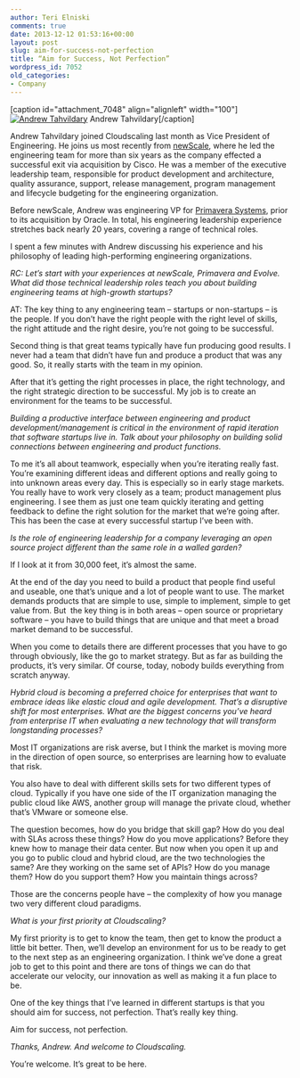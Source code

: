 ```yaml
---
author: Teri Elniski
comments: true
date: 2013-12-12 01:53:16+00:00
layout: post
slug: aim-for-success-not-perfection
title: “Aim for Success, Not Perfection”
wordpress_id: 7052
old_categories:
- Company
---
```


[caption id="attachment_7048" align="alignleft" width="100"][![Andrew Tahvildary](http://www.cloudscaling.com/wp-content/uploads/2013/12/andrew_tahvildary.jpg)](http://www.cloudscaling.com/wp-content/uploads/2013/12/andrew_tahvildary.jpg) Andrew Tahvildary[/caption]

Andrew Tahvildary joined Cloudscaling last month as Vice President of Engineering. He joins us most recently from [newScale](http://www.cisco.com/web/about/ac49/ac0/ac1/ac259/newscale.html#!), where he led the engineering team for more than six years as the company effected a successful exit via acquisition by Cisco. He was a member of the executive leadership team, responsible for product development and architecture, quality assurance, support, release management, program management and lifecycle budgeting for the engineering organization.

Before newScale, Andrew was engineering VP for [Primavera Systems](http://www.oracle.com/us/products/applications/primavera/overview/index.html), prior to its acquisition by Oracle. In total, his engineering leadership experience stretches back nearly 20 years, covering a range of technical roles.

I spent a few minutes with Andrew discussing his experience and his philosophy of leading high-performing engineering organizations.

_RC: Let’s start with your experiences at newScale, Primavera and Evolve. What did those technical leadership roles teach you about building engineering teams at high-growth startups?_

AT: The key thing to any engineering team – startups or non-startups – is the people. If you don’t have the right people with the right level of skills, the right attitude and the right desire, you’re not going to be successful.

Second thing is that great teams typically have fun producing good results. I never had a team that didn’t have fun and produce a product that was any good. So, it really starts with the team in my opinion. 

After that it’s getting the right processes in place, the right technology, and the right strategic direction to be successful. My job is to create an environment for the teams to be successful.

_Building a productive interface between engineering and product development/management is critical in the environment of rapid iteration that software startups live in. Talk about your philosophy on building solid connections between engineering and product functions._

To me it’s all about teamwork, especially when you’re iterating really fast. You’re examining different ideas and different options and really going to into unknown areas every day. This is especially so in early stage markets. You really have to work very closely as a team; product management plus engineering. I see them as just one team quickly iterating and getting feedback to define the right solution for the market that we’re going after. This has been the case at every successful startup I’ve been with.

_Is the role of engineering leadership for a company leveraging an open source project different than the same role in a walled garden?_

If I look at it from 30,000 feet, it’s almost the same.

At the end of the day you need to build a product that people find useful and useable, one that’s unique and a lot of people want to use. The market demands products that are simple to use, simple to implement, simple to get value from. But  the key thing is in both areas – open source or proprietary software – you have to build things that are unique and that meet a broad market demand to be successful.

When you come to details there are different processes that you have to go through obviously, like the go to market strategy. But as far as building the products, it’s very similar. Of course, today, nobody builds everything from scratch anyway.

_Hybrid cloud is becoming a preferred choice for enterprises that want to embrace ideas like elastic cloud and agile development. That’s a disruptive shift for most enterprises. What are the biggest concerns you’ve heard from enterprise IT when evaluating a new technology that will transform longstanding processes?_

Most IT organizations are risk averse, but I think the market is moving more in the direction of open source, so enterprises are learning how to evaluate that risk.

You also have to deal with different skills sets for two different types of cloud. Typically if you have one side of the IT organization managing the public cloud like AWS, another group will manage the private cloud, whether that’s VMware or someone else.

The question becomes, how do you bridge that skill gap? How do you deal with SLAs across these things? How do you move applications? Before they knew how to manage their data center. But now when you open it up and you go to public cloud and hybrid cloud, are the two technologies the same? Are they working on the same set of APIs? How do you manage them? How do you support them? How you maintain things across?

Those are the concerns people have – the complexity of how you manage two very different cloud paradigms.

_What is your first priority at Cloudscaling?_

My first priority is to get to know the team, then get to know the product a little bit better. Then, we’ll develop an environment for us to be ready to get to the next step as an engineering organization. I think we’ve done a great job to get to this point and there are tons of things we can do that accelerate our velocity, our innovation as well as making it a fun place to be. 

One of the key things that I’ve learned in different startups is that you should aim for success, not perfection. That’s really key thing.

Aim for success, not perfection.

_Thanks, Andrew. And welcome to Cloudscaling._

You’re welcome. It’s great to be here.
